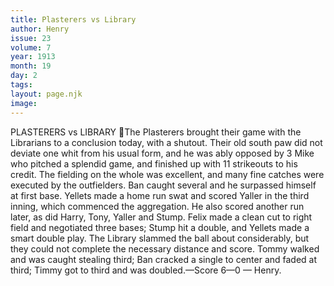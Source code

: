 ```yaml
---
title: Plasterers vs Library
author: Henry
issue: 23
volume: 7
year: 1913
month: 19
day: 2
tags:
layout: page.njk
image:
---
```

PLASTERERS vs LIBRARY The Plasterers brought their game with the Librarians to a conclusion today, with a shutout. Their old south paw did not deviate one whit from his usual form, and he was ably opposed by 3 Mike who pitched a splendid game, and finished up with 11 strikeouts to his credit. The fielding on the whole was excellent, and many fine catches were executed by the outfielders. Ban caught several and he surpassed himself at first base. Yellets made a home run swat and scored Yaller in the third inning, which commenced the aggregation. He also scored another run later, as did Harry, Tony, Yaller and Stump. Felix made a clean cut to right field and negotiated three bases; Stump hit a double, and Yellets made a smart double play. The Library slammed the ball about considerably, but they could not complete the necessary distance and score. Tommy walked and was caught stealing third; Ban cracked a single to center and faded at third; Timmy got to third and was doubled.—Score 6—0 — Henry. 
